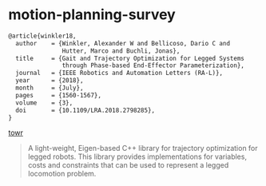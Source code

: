 # motion-planning-survey

```latex
@article{winkler18,
  author    = {Winkler, Alexander W and Bellicoso, Dario C and
               Hutter, Marco and Buchli, Jonas},
  title     = {Gait and Trajectory Optimization for Legged Systems
               through Phase-based End-Effector Parameterization},
  journal   = {IEEE Robotics and Automation Letters (RA-L)},
  year      = {2018},
  month     = {July},
  pages     = {1560-1567},
  volume    = {3},
  doi       = {10.1109/LRA.2018.2798285},
}
```

[towr](https://github.com/ethz-adrl/towr#develop)
> A light-weight, Eigen-based C++ library for trajectory optimization for legged robots. This library provides implementations for variables, costs and constraints that can be used to represent a legged locomotion problem.